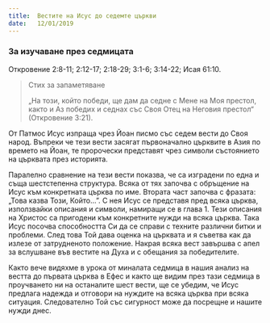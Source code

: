 ```yaml
---
title:  Вестите на Исус до седемте църкви
date:   12/01/2019
---
```


### За изучаване през седмицата
Откровение 2:8-11; 2:12-17; 2:18-29; 3:1-6; 3:14-22; Исая 61:10.

> <p>Стих за запаметяване</p>
> „На този, който победи, ще дам да седне с Мене на Моя престол, както и Аз победих и седнах със Своя Отец на Неговия престол“ (Откровение 3:21).

От Патмос Исус изпраща чрез Йоан писмо със седем вести до Своя народ. Въпреки че тези вести засягат първоначално църквите в Азия по времето на Йоан, те пророчески представят чрез символи състоянието на църквата през историята.

Паралелно сравнение на тези вести показва, че са изградени по една и съща шестстепенна структура. Всяка от тях започва с обръщение на Исус към конкретната църква по име. Втората част започва с фразата: „Това казва Този, Който...”. С нея Исус се представя пред всяка църква, използвайки описания и символи, намиращи се в глава 1. Тези описания на Христос са пригодени към конкретните нужди на всяка църква. Така Исус посочва способността Си да се справи с техните различни битки и проблеми. След това Той дава оценка на църквата и я съветва как да излезе от затрудненото положение. Накрая всяка вест завършва с апел за вслушване във вестите на Духа и с обещания за победителите.

Както вече видяхме в урока от миналата седмица в нашия анализ на вестта до първата църква в Ефес и както ще видим през тази седмица в проучването ни на останалите шест вести, ще се убедим, че Исус предлага надежда и отговори на нуждите на всяка църква при всяка ситуация. Следователно Той със сигурност може да посрещне и нашите нужди днес.